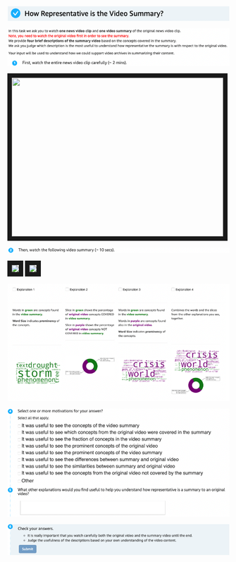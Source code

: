[![alt text](https://github.com/oana-inel/FAIRView-VideoSummaryExplanations/raw/master/user_study1/img/screenshot1.png)](#)

[![alt text](https://github.com/oana-inel/FAIRView-VideoSummaryExplanations/raw/master/user_study1/img/screenshot2.png)](#)

<a href="http://www.youtube.com/watch?feature=player_embedded&v=5cUj7Ta_J_A" target="_blank">
  <img src="http://img.youtube.com/vi/5cUj7Ta_J_A/0.jpg" target="_blank" width="480" height="360" border="10" />
</a>


[![alt text](https://github.com/oana-inel/FAIRView-VideoSummaryExplanations/raw/master/user_study1/img/screenshot3.png)](#)

<a href="img/summary_5cUj7Ta_J_A___10___aq.mp4" target="_blank"><img src="http://img.youtube.com/vi/5cUj7Ta_J_A/0.jpg" target="_blank" width="400" border="10" /></a> <a href="img/summary_5cUj7Ta_J_A___10___nq.mp4" target="_blank"><img src="http://img.youtube.com/vi/5cUj7Ta_J_A/0.jpg" target="_blank" width="400" border="10" /></a>

[![alt text](https://github.com/oana-inel/FAIRView-VideoSummaryExplanations/raw/master/user_study1/img/screenshot7.png)](#)

[![alt text](https://github.com/oana-inel/FAIRView-VideoSummaryExplanations/raw/master/user_study1/img/screenshot5.png)](#)

[![alt text](https://github.com/oana-inel/FAIRView-VideoSummaryExplanations/raw/master/user_study1/img/screenshot6.png)](#)
